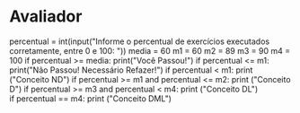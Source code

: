  # Avaliador

percentual = int(input("Informe o percentual de exercícios executados corretamente, entre 0 e 100:  "))
media = 60
m1 = 60
m2 = 89
m3 = 90
m4 = 100
if percentual >= media:
 print("Você Passou!")
 if percentual <= m1:
  print("Não Passou! Necessário Refazer!")
if percentual < m1:
  print ("Conceito ND")
if percentual >= m1 and percentual <= m2:
  print ("Conceito D")
if percentual >= m3 and percentual < m4:
  print ("Conceito DL")  
if percentual == m4:
  print ("Conceito DML")  

